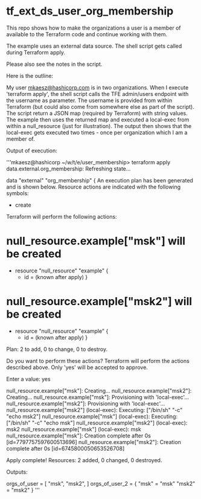 # tf_ext_ds_user_org_membership
This repo shows how to make the organizations a user is a member of available to the Terraform code and continue working with them.

The example uses an external data source. The shell script gets called during Terraform apply.

Please also see the notes in the script.

Here is the outline:

My user mkaesz@hashicorp.com is in two organizations. When I execute 'terraform apply', the shell script calls the TFE admin/users endpoint with the username as parameter. The username is provided from within Terraform (but could also come from somewhere else as part of the script). The script return a JSON map (required by Terraform) with string values. The example then uses the returned map and executed a local-exec from within a null_resource (just for illustration). The output then shows that the local-exec gets executed two times - once per organization which I am a member of.

Output of execution:

'''mkaesz@hashicorp ~/w/t/e/user_membership> terraform apply
data.external.org_membership: Refreshing state...

data "external" "org_membership" {
An execution plan has been generated and is shown below.
Resource actions are indicated with the following symbols:
  + create

Terraform will perform the following actions:

  # null_resource.example["msk"] will be created
  + resource "null_resource" "example" {
      + id = (known after apply)
    }

  # null_resource.example["msk2"] will be created
  + resource "null_resource" "example" {
      + id = (known after apply)
    }

Plan: 2 to add, 0 to change, 0 to destroy.

Do you want to perform these actions?
  Terraform will perform the actions described above.
  Only 'yes' will be accepted to approve.

  Enter a value: yes

null_resource.example["msk"]: Creating...
null_resource.example["msk2"]: Creating...
null_resource.example["msk"]: Provisioning with 'local-exec'...
null_resource.example["msk2"]: Provisioning with 'local-exec'...
null_resource.example["msk2"] (local-exec): Executing: ["/bin/sh" "-c" "echo msk2"]
null_resource.example["msk"] (local-exec): Executing: ["/bin/sh" "-c" "echo msk"]
null_resource.example["msk2"] (local-exec): msk2
null_resource.example["msk"] (local-exec): msk
null_resource.example["msk"]: Creation complete after 0s [id=7797757597600513696]
null_resource.example["msk2"]: Creation complete after 0s [id=6745800050653526708]

Apply complete! Resources: 2 added, 0 changed, 0 destroyed.

Outputs:

orgs_of_user = [
  "msk",
  "msk2",
]
orgs_of_user_2 = {
  "msk" = "msk"
  "msk2" = "msk2"
}
'''
